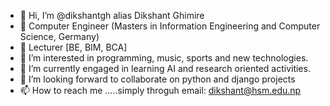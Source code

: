 - 👋 Hi, I’m @dikshantgh alias Dikshant Ghimire
- :school: Computer Engineer (Masters in Information Engineering and Computer Science, Germany)
- :school: Lecturer [BE, BIM, BCA]
- 👀 I’m interested in programming, music, sports and new technologies.
- 🌱 I’m currently engaged in learning AI and research oriented activities.
- 💞️ I’m looking forward to collaborate on python and django projects
- 📫 How to reach me .....simply throguh email: dikshant@hsm.edu.np

<!---
dikshantgh/dikshantgh is a ✨ special ✨ repository because its `README.md` (this file) appears on your GitHub profile.
You can click the Preview link to take a look at your changes.
--->
